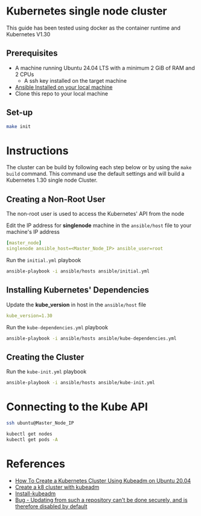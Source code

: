 # Kubernetes single node cluster
This guide has been tested using docker as the container runtime and Kubernetes V1.30

## Prerequisites
- A machine running Ubuntu 24.04 LTS with a minimum 2 GiB of RAM and 2 CPUs
    - A ssh key installed on the target machine
- [Ansible Installed on your local machine](https://docs.ansible.com/ansible/latest/installation_guide/intro_installation.html#installing-the-control-machine)
- Clone this repo to your local machine

## Set-up
```bash
make init
```

# Instructions

The cluster can be build by following each step below or by using the `make build` command. This command use the default settings and will build a Kubernetes 1.30 single node Cluster.

## Creating a Non-Root User

The non-root user is used to access the Kubernetes' API from the node

Edit the IP address for **singlenode** machine in the `ansible/host` file to your machine's IP address

```yaml
[master_node]
singlenode ansible_host=<Master_Node_IP> ansible_user=root 
```

Run the `initial.yml` playbook 
``` bash
ansible-playbook -i ansible/hosts ansible/initial.yml
```

## Installing Kubernetes' Dependencies 
Update the **kube_version** in host in the `ansible/host` file 

```yaml
kube_version=1.30
```

Run the `kube-dependencies.yml` playbook 
``` bash
ansible-playbook -i ansible/hosts ansible/kube-dependencies.yml
```

## Creating the Cluster

Run the `kube-init.yml` playbook 
``` bash
ansible-playbook -i ansible/hosts ansible/kube-init.yml
```

# Connecting to the Kube API

```bash 
ssh ubuntu@Master_Node_IP
```

```bash 
kubectl get nodes
kubectl get pods -A
```

# References 
- [How To Create a Kubernetes Cluster Using Kubeadm on Ubuntu 20.04](https://www.digitalocean.com/community/tutorials/how-to-create-a-kubernetes-cluster-using-kubeadm-on-ubuntu-20-04#step-7-running-an-application-on-the-cluster)
- [Create a k8 cluster with kubeadm](https://kubernetes.io/docs/setup/production-environment/tools/kubeadm/create-cluster-kubeadm/#before-you-begin)
- [Install-kubeadm](https://kubernetes.io/docs/setup/production-environment/tools/kubeadm/install-kubeadm/)
- [Bug - Updating from such a repository can't be done securely, and is therefore disabled by default](https://stackoverflow.com/questions/70318835/ansible-throwing-a-failed-to-update-apt-cache-wupdating-from-such-a-repositor)